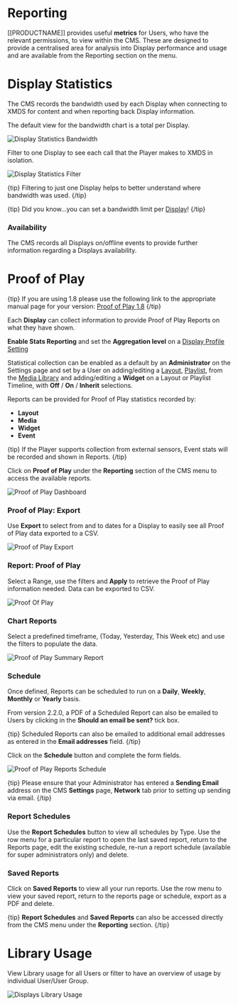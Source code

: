 <!--toc=displays-->

# Reporting

[[PRODUCTNAME]] provides useful **metrics** for Users, who have the relevant permissions, to view within the CMS. These are designed to provide a centralised area for analysis into Display performance and usage and are available from the Reporting section on the menu.

# Display Statistics

The CMS records the bandwidth used by each Display when connecting to XMDS for content and when reporting back Display information. 

The default view for the bandwidth chart is a total per Display.

![Display Statistics Bandwidth](img/displays_statistics_bandwidth.png)



Filter to one Display to see each call that the Player makes to XMDS in isolation.



![Display Statistics Filter](img/displays_statistics_filter.png)

{tip}
Filtering to just one Display helps to better understand where bandwidth was used.
{/tip}

{tip}
Did you know...you can set a bandwidth limit per [Display](displays.html)!
{/tip}

### Availability

The CMS records all Displays on/offline events to provide further information regarding a Displays availability. 

# Proof of Play

{tip}
If you are using 1.8 please use the following link to the appropriate manual page for your version: [Proof of Play 1.8](displays_proof_of_play_1.8.html)
{/tip}

Each **Display** can collect information to provide Proof of Play Reports on what they have shown.

**Enable Stats Reporting** and set the **Aggregation level** on a [Display Profile Setting](displays_settings.html)

Statistical collection can be enabled as a default by an **Administrator** on the Settings page and set by a User on adding/editing a [Layout](layouts.html), [Playlist](media_playlists.html), from the [Media Library](media_library.html) and adding/editing a **Widget** on a Layout or Playlist Timeline, with **Off** / **On** / **Inherit** selections.

Reports can be provided for Proof of Play statistics recorded by:

- **Layout**
- **Media**
- **Widget**
- **Event**

{tip}
If the Player supports collection from external sensors, Event stats will be recorded and shown in Reports.
{/tip}

Click on **Proof of Play** under the **Reporting** section of the CMS menu to access the available reports.

![Proof of Play Dashboard](img/v2_proof_of_play_dashboard.png)

### Proof of Play: Export

Use **Export** to select from and to dates for a Display to easily see all Proof of Play data exported to a CSV.

![Proof of Play Export](img/v2_displays_export_proof_of_play.png)

### Report: Proof of Play

Select a Range, use the filters and **Apply** to retrieve the Proof of Play information needed. Data can be exported to CSV.

![Proof Of Play](img/displays_proofofplay.png)



### Chart Reports

Select a predefined timeframe, (Today, Yesterday, This Week etc) and use the filters to populate the data.

![Proof of Play Summary Report](img/displays_proofofplay_summary_report.png)

### Schedule

Once defined, Reports can be scheduled to run on a **Daily**, **Weekly**, **Monthly** or **Yearly** basis. 

From version 2.2.0, a PDF of a Scheduled Report can also be emailed to Users by clicking in the **Should an email be sent?** tick box. 

{tip}
Scheduled Reports can also be emailed to additional email addresses as entered in the **Email addresses** field.
{/tip}

Click on the **Schedule** button and complete the form fields.

![Proof of Play Reports Schedule](img/displays_proofofplay_report_schedule.png)

{tip}
Please ensure that your Administrator has entered a **Sending Email** address on the CMS **Settings** page, **Network** tab prior to setting up sending via email.
{/tip} 



### Report Schedules

Use the **Report Schedules** button to view all schedules by Type. Use the row menu for a particular report to open the last saved report, return to the Reports page, edit the existing schedule, re-run a report schedule (available for super administrators only) and delete.

### Saved Reports

Click on **Saved Reports** to view all your run reports. Use the row menu to view your saved report, return to the reports page or schedule, export as a PDF and delete.

{tip}
**Report Schedules** and **Saved Reports** can also be accessed directly from the CMS menu under the **Reporting** section.
{/tip}

# Library Usage

View Library usage for all Users or filter to have an overview of usage by individual User/User Group. 

![Displays Library Usage](img/displays_library_usage.png)